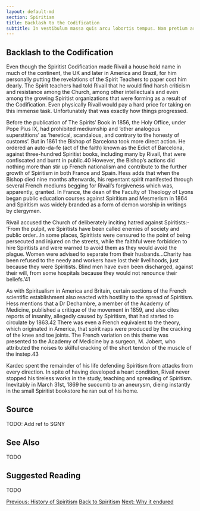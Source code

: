 ```yaml
---
layout: default-md
section: Spiritism
title: Backlash to the Codification
subtitle: In vestibulum massa quis arcu lobortis tempus. Nam pretium arcu in odio vulputate luctus.
---
```


## Backlash to the Codification

Even though the Spiritist Codification made Rivail a house hold name in much of the continent, the UK and later in America and Brazil, for him personally putting the revelations of the Spirit Teachers to paper cost him dearly. The Spirit teachers had told Rivail that he would find harsh criticism and resistance among the Church, among other intellectuals and even among the growing Spiritist organizations that were forming as a result of the Codification. Even physically Rivail would pay a hard price for taking on this immense task. Unfortunately that was exactly how things progressed.

Before the publication of The Spirits’ Book in 1856, the Holy Office, under Pope Pius IX, had prohibited mediumship and ‘other analogous superstitions’ as ‘heretical, scandalous, and contrary to the honesty of customs’. But in 1861 the Bishop of Barcelona took more direct action. He ordered an auto-da-fe (act of the faith) known as the Edict of Barcelona, against three-hundred Spiritist books, including many by Rivail, that were confiscated and burnt in public.40 However, the Bishop’s actions did nothing more than stir up French nationalism and contribute to the further growth of Spiritism in both France and Spain. Hess adds that when the Bishop died nine months afterwards, his repentant spirit manifested through several French mediums begging for Rivail’s forgiveness which was, apparently, granted. In France, the dean of the Faculty of Theology of Lyons began public education courses against Spiritism and Mesmerism in 1864 and Spiritism was widely branded as a form of demon worship in writings by clergymen.

Rivail accused the Church of deliberately inciting hatred against Spiritists:- ‘From the pulpit, we Spiritists have been called enemies of society and public order…In some places, Spiritists were censured to the point of being persecuted and injured on the streets, while the faithful were forbidden to hire Spiritists and were warned to avoid them as they would avoid the plague. Women were advised to separate from their husbands…Charity has been refused to the needy and workers have lost their livelihoods, just because they were Spiritists. Blind men have even been discharged, against their will, from some hospitals because they would not renounce their beliefs.’41

As with Spiritualism in America and Britain, certain sections of the French scientific establishment also reacted with hostility to the spread of Spiritism. Hess mentions that a Dr Dechambre, a member of the Academy of Medicine, published a critique of the movement in 1859, and also cites reports of insanity, allegedly caused by Spiritism, that had started to circulate by 1863.42 There was even a French equivalent to the theory, which originated in America, that spirit raps were produced by the cracking of the knee and toe joints. The French variation on this theme was presented to the Academy of Medicine by a surgeon, M. Jobert, who attributed the noises to skilful cracking of the short tendon of the muscle of the instep.43

Kardec spent the remainder of his life defending Spiritism from attacks from every direction. In spite of having developed a heart condition, Rivail never stopped his tireless works in the study, teaching and spreading of Spiritism. Inevitably in March 31st, 1869 he succumb to an aneurysm, dieing instantly in the small Spiritist bookstore he ran out of his home.

## Source
TODO: Add ref to SGNY

## See Also
TODO


## Suggested Reading
TODO


<a href="/spiritism/history" class="button">Previous: History of Spiritism</a>
<a href="/spiritism" class="button">Back to Spiritism</a>
<a href="/spiritism/why-it-endured" class="button">Next: Why it endured</a>